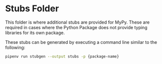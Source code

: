 # Stubs Folder

This folder is where additional stubs are provided for MyPy.  These are required
in cases where the Python Package does not provide typing libraries for its own
package.

These stubs can be generated by executing a command line similar to the following:

```bash
pipenv run stubgen --output stubs -p {package-name}
```
